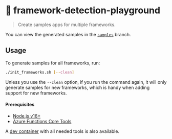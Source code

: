 # 🛝 framework-detection-playground

> Create samples apps for multiple frameworks.

You can view the generated samples in the [`samples`](https://github.com/sinedied/framework-detection-playground/tree/samples) branch.

## Usage

To generate samples for all frameworks, run:
```bash
./init_frameworks.sh [--clean]
```

Unless you use the `--clean` option, if you run the command again, it will only generate samples for new frameworks, which is handy when adding support for new frameworks.

#### Prerequisites
- [Node.js v16+](https://nodejs.org/en/download/)
- [Azure Functions Core Tools](https://aka.ms/functions-core-tools)

A [dev container](https://code.visualstudio.com/docs/remote/containers?WT.mc_id=javascript-0000-yolasors) with all needed tools is also available.
